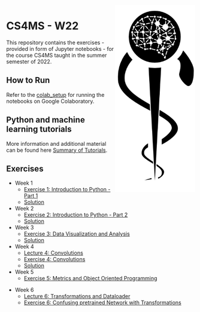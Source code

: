 <img src="images/logo_CS_MS_final.png" height="500" align="right"> 

# CS4MS - W22

This repository contains the exercises - provided in form of Jupyter notebooks - for the course CS4MS taught in the summer semester of 2022.

## How to Run

Refer to the [colab_setup](documents/colab_setup.md) for running the notebooks on Google Colaboratory.

## Python and machine learning tutorials

More information and additional material can be found here [Summary of Tutorials](documents/ListOfTutorials.md).

## Exercises
- Week 1
  - [Exercise 1: Introduction to Python - Part 1](https://colab.research.google.com/github/CS4MS/CS4MS_W22/blob/main/exercises/Exercise_1.ipynb)
  - [Solution](https://colab.research.google.com/github/CS4MS/CS4MS_W22/blob/main/solutions/Exercise_1_Solution.ipynb)
- Week 2
  - [Exercise 2: Introduction to Python - Part 2](https://colab.research.google.com/github/CS4MS/CS4MS_W22/blob/main/exercises/Exercise_2.ipynb)
  - [Solution](https://colab.research.google.com/github/CS4MS/CS4MS_W22/blob/main/solutions/Exercise_2_Solution.ipynb)
- Week 3
  - [Exercise 3: Data Visualization and Analysis](https://colab.research.google.com/github/CS4MS/CS4MS_W22/blob/main/exercises/Exercise_3.ipynb)
  - [Solution](https://colab.research.google.com/github/CS4MS/CS4MS_W22/blob/main/solutions/Exercise_3_Solution.ipynb)
- Week 4
  - [Lecture 4: Convolutions](https://colab.research.google.com/github/CS4MS/CS4MS_W22/blob/main/lectures/Lecture_4.ipynb)
  - [Exercise 4: Convolutions](https://colab.research.google.com/github/CS4MS/CS4MS_W22/blob/main/exercises/Exercise_4.ipynb)
  - [Solution](https://colab.research.google.com/github/CS4MS/CS4MS_W22/blob/main/solutions/Exercise_4_Solution.ipynb)
- Week 5
  - [Exercise 5: Metrics and Object Oriented Programming](https://colab.research.google.com/github/CS4MS/CS4MS_W22/blob/main/exercises/Exercise_5.ipynb)
<!--- - [Solution](https://colab.research.google.com/github/CS4MS/CS4MS_W22/blob/main/solutions/Exercise_5_Solution.ipynb)-->
- Week 6
  - [Lecture 6: Transformations and Dataloader](https://colab.research.google.com/github/CS4MS/CS4MS_W22/blob/main/lectures/Lecture_6.ipynb)
  - [Exercise 6: Confusing pretrained Network with Transformations](https://colab.research.google.com/github/CS4MS/CS4MS_W22/blob/main/exercises/Exercise_6.ipynb) 
<!---  - [Solution](https://colab.research.google.com/github/CS4MS/CS4MS_W22/blob/main/solutions/Exercise_6_Solution.ipynb)
- Week 7
  - [Exercise 7: Network Setup and First Training - part 1](https://colab.research.google.com/github/CS4MS/CS4MS_W22/blob/main/exercises/Exercise_7.ipynb)
  - [Solution](https://colab.research.google.com/github/CS4MS/CS4MS_W22/blob/main/solutions/Exercise_7_Solution.ipynb)
- Week 8
  - [Exercise 8: Network Setup and First Training - part 2](https://colab.research.google.com/github/CS4MS/CS4MS_W22/blob/main/exercises/Exercise_8.ipynb)
  - [Solution](https://colab.research.google.com/github/CS4MS/CS4MS_W22/blob/main/solutions/Exercise_8_Solution.ipynb) -->
